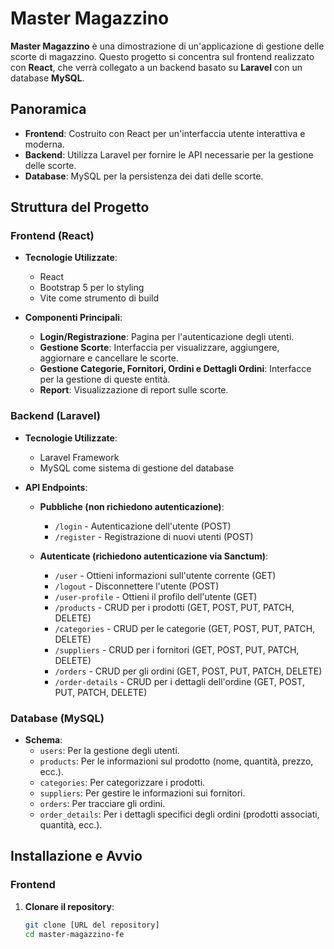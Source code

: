 # Master Magazzino

**Master Magazzino** è una dimostrazione di un'applicazione di gestione delle scorte di magazzino. Questo progetto si concentra sul frontend realizzato con **React**, che verrà collegato a un backend basato su **Laravel** con un database **MySQL**.

## Panoramica

- **Frontend**: Costruito con React per un'interfaccia utente interattiva e moderna.
- **Backend**: Utilizza Laravel per fornire le API necessarie per la gestione delle scorte.
- **Database**: MySQL per la persistenza dei dati delle scorte.

## Struttura del Progetto

### Frontend (React)

- **Tecnologie Utilizzate**:

  - React
  - Bootstrap 5 per lo styling
  - Vite come strumento di build

- **Componenti Principali**:
  - **Login/Registrazione**: Pagina per l'autenticazione degli utenti.
  - **Gestione Scorte**: Interfaccia per visualizzare, aggiungere, aggiornare e cancellare le scorte.
  - **Gestione Categorie, Fornitori, Ordini e Dettagli Ordini**: Interfacce per la gestione di queste entità.
  - **Report**: Visualizzazione di report sulle scorte.

### Backend (Laravel)

- **Tecnologie Utilizzate**:

  - Laravel Framework
  - MySQL come sistema di gestione del database

- **API Endpoints**:

  - **Pubbliche (non richiedono autenticazione)**:

    - `/login` - Autenticazione dell'utente (POST)
    - `/register` - Registrazione di nuovi utenti (POST)

  - **Autenticate (richiedono autenticazione via Sanctum)**:
    - `/user` - Ottieni informazioni sull'utente corrente (GET)
    - `/logout` - Disconnettere l'utente (POST)
    - `/user-profile` - Ottieni il profilo dell'utente (GET)
    - `/products` - CRUD per i prodotti (GET, POST, PUT, PATCH, DELETE)
    - `/categories` - CRUD per le categorie (GET, POST, PUT, PATCH, DELETE)
    - `/suppliers` - CRUD per i fornitori (GET, POST, PUT, PATCH, DELETE)
    - `/orders` - CRUD per gli ordini (GET, POST, PUT, PATCH, DELETE)
    - `/order-details` - CRUD per i dettagli dell'ordine (GET, POST, PUT, PATCH, DELETE)

### Database (MySQL)

- **Schema**:
  - `users`: Per la gestione degli utenti.
  - `products`: Per le informazioni sul prodotto (nome, quantità, prezzo, ecc.).
  - `categories`: Per categorizzare i prodotti.
  - `suppliers`: Per gestire le informazioni sui fornitori.
  - `orders`: Per tracciare gli ordini.
  - `order_details`: Per i dettagli specifici degli ordini (prodotti associati, quantità, ecc.).

## Installazione e Avvio

### Frontend

1. **Clonare il repository**:
   ```bash
   git clone [URL del repository]
   cd master-magazzino-fe
   ```
